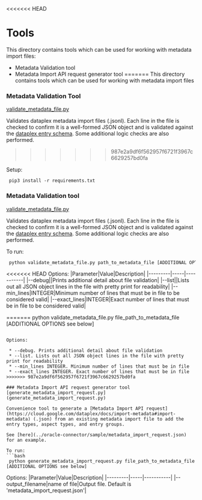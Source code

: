 <<<<<<< HEAD
# Tools
This directory contains tools which can be used for working with metadata import files:

* Metadata Validation tool
* Metadata Import API request generator tool
=======
This directory contains tools which can be used for working with metadata import files

### Metadata Validation Tool

[validate_metadata_file.py](validate_metadata_file.py)

Validates dataplex metadata import files (.jsonl). Each line in the file is checked to confirm it is a well-formed JSON object and is validated against the [dataplex entry schema](https://cloud.google.com/dataplex/docs/import-metadata#import-item). Some additional logic checks are also performed.
>>>>>>> 987e2a9df6f562957f6721f3967c6629257bd0fa

Setup:
```
 pip3 install -r requirements.txt 
```

### Metadata Validation tool
[validate_metadata_file.py](validate_metadata_file.py)

Validates dataplex metadata import files (.jsonl). Each line in the file is checked to confirm it is a well-formed JSON object and is validated against the [dataplex entry schema](https://cloud.google.com/dataplex/docs/import-metadata#import-item). Some additional logic checks are also performed.

To run:
```bash
 python validate_metadata_file.py path_to_metadata_file [ADDITIONAL OPTIONS see below]
```
<<<<<<< HEAD
Options:
|Parameter|Value|Description|
|---------|-----|-----------|
|--debug||Prints additional detail about file validation|
|--list||Lists out all JSON object lines in the file with pretty print for readability|
|--min_lines|INTEGER|Minimum number of lines that must be in file to be considered valid|
|--exact_lines|INTEGER|Exact number of lines that must be in file to be considered valid|

=======
 python validate_metadata_file.py file_path_to_metadata_file [ADDITIONAL OPTIONS see below]
```

Options:
 
 * --debug. Prints additional detail about file validation
 * --list. Lists out all JSON object lines in the file with pretty print for readability
 * --min_lines INTEGER. Minimum number of lines that must be in file
 * --exact_lines INTEGER. Exact number of lines that must be in file
>>>>>>> 987e2a9df6f562957f6721f3967c6629257bd0fa

### Metadata Import API request generator tool
[generate_metadata_import_request.py](generate_metadata_import_request.py)

Convenience tool to generate a [Metadata Import API request](https://cloud.google.com/dataplex/docs/import-metadata#import-metadata) (.json) from an existing metadata import file to add the entry types, aspect types, and entry groups. 

See [here](../oracle-connector/sample/metadata_import_request.json) for an example. 

To run:
```bash
 python generate_metadata_import_request.py file_path_to_metadata_file [ADDITIONAL OPTIONS see below]
```
Options:
|Parameter|Value|Description|
|---------|-----|-----------|
|--output_filename|name of file|Output file. Default is 'metadata_import_request.json'|
